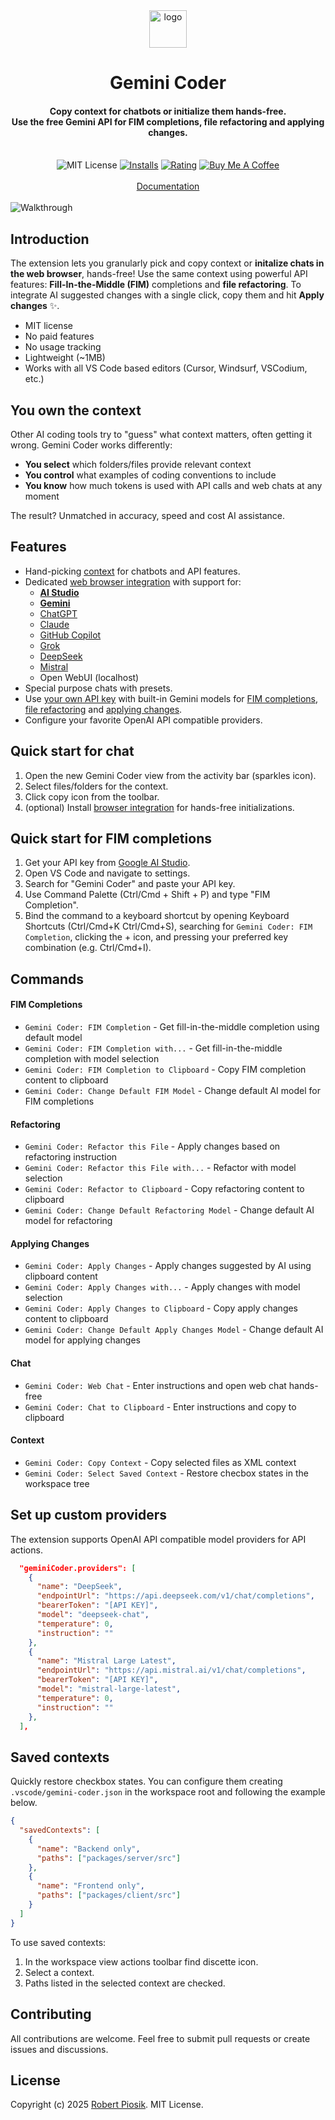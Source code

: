 <div align="center">
    <img src="https://raw.githubusercontent.com/robertpiosik/gemini-coder/refs/heads/master/packages/vscode/media/logo.png" alt="logo" width="60">
  <br>
  <h1>Gemini Coder</h1>
  <h4>Copy context for chatbots or initialize them hands-free.<br/>
  Use the free Gemini API for FIM completions, file refactoring and applying changes.</h4>
  <br>
  <img src="https://img.shields.io/badge/License-MIT-blue.svg" alt="MIT License">
  <a href="https://marketplace.visualstudio.com/items?itemName=robertpiosik.gemini-coder"><img src="https://img.shields.io/visual-studio-marketplace/i/robertpiosik.gemini-coder" alt="Installs"></a>
  <a href="https://marketplace.visualstudio.com/items?itemName=robertpiosik.gemini-coder&ssr=false#review-details"><img src="https://img.shields.io/visual-studio-marketplace/r/robertpiosik.gemini-coder" alt="Rating"></a>
  <a href="https://www.buymeacoffee.com/robertpiosik"><img src="https://img.shields.io/badge/Buy%20Me%20A%20Coffee-Donate-blue.svg" alt="Buy Me A Coffee"></a>
  <br>  
  <br>
  <a href="https://gemini-coder.netlify.app/">Documentation</a>
  <br>
  <br>
</div>

<img src="https://github.com/robertpiosik/gemini-coder/raw/HEAD/packages/shared/src/media/walkthrough.gif" alt="Walkthrough" />

## Introduction

The extension lets you granularly pick and copy context or **initalize chats in the web browser**, hands-free! Use the same context using powerful API features: **Fill-In-the-Middle (FIM)** completions and **file refactoring**. To integrate AI suggested changes with a single click, copy them and hit **Apply changes** ✨.

- MIT license
- No paid features
- No usage tracking
- Lightweight (~1MB)
- Works with all VS Code based editors (Cursor, Windsurf, VSCodium, etc.)

## You own the context

Other AI coding tools try to "guess" what context matters, often getting it wrong. Gemini Coder works differently:

- **You select** which folders/files provide relevant context
- **You control** what examples of coding conventions to include
- **You know** how much tokens is used with API calls and web chats at any moment

The result? Unmatched in accuracy, speed and cost AI assistance.

## Features

- Hand-picking [context](https://gemini-coder.netlify.app/docs/context) for chatbots and API features.
- Dedicated [web browser integration](https://gemini-coder.netlify.app/docs/installation/web-browser-integration) with support for:
  - **[AI Studio](https://aistudio.google.com/app/prompts/new_chat)**
  - **[Gemini](https://gemini.google.com/app)**
  - [ChatGPT](https://chatgpt.com/)
  - [Claude](https://claude.ai/new)
  - [GitHub Copilot](https://github.com/copilot)
  - [Grok](https://grok.com/)
  - [DeepSeek](https://chat.deepseek.com/)
  - [Mistral](https://chat.mistral.ai/chat)
  - Open WebUI (localhost)
- Special purpose chats with presets.
- Use [your own API key](https://aistudio.google.com/app/apikey) with built-in Gemini models for [FIM completions](https://gemini-coder.netlify.app/docs/features/fim), [file refactoring](https://gemini-coder.netlify.app/docs/features/refactor) and [applying changes](https://gemini-coder.netlify.app/docs/features/apply-changes).
- Configure your favorite OpenAI API compatible providers.

## Quick start for chat

1. Open the new Gemini Coder view from the activity bar (sparkles icon).
2. Select files/folders for the context.
3. Click copy icon from the toolbar.
4. (optional) Install [browser integration](https://gemini-coder.netlify.app/docs/installation/web-browser-integration) for hands-free initializations.

## Quick start for FIM completions

1. Get your API key from [Google AI Studio](https://aistudio.google.com/app/apikey).
2. Open VS Code and navigate to settings.
3. Search for "Gemini Coder" and paste your API key.
4. Use Command Palette (Ctrl/Cmd + Shift + P) and type "FIM Completion".
5. Bind the command to a keyboard shortcut by opening Keyboard Shortcuts (Ctrl/Cmd+K Ctrl/Cmd+S), searching for `Gemini Coder: FIM Completion`, clicking the + icon, and pressing your preferred key combination (e.g. Ctrl/Cmd+I).

## Commands

#### FIM Completions

- `Gemini Coder: FIM Completion` - Get fill-in-the-middle completion using default model
- `Gemini Coder: FIM Completion with...` - Get fill-in-the-middle completion with model selection
- `Gemini Coder: FIM Completion to Clipboard` - Copy FIM completion content to clipboard
- `Gemini Coder: Change Default FIM Model` - Change default AI model for FIM completions

#### Refactoring

- `Gemini Coder: Refactor this File` - Apply changes based on refactoring instruction
- `Gemini Coder: Refactor this File with...` - Refactor with model selection
- `Gemini Coder: Refactor to Clipboard` - Copy refactoring content to clipboard
- `Gemini Coder: Change Default Refactoring Model` - Change default AI model for refactoring

#### Applying Changes

- `Gemini Coder: Apply Changes` - Apply changes suggested by AI using clipboard content
- `Gemini Coder: Apply Changes with...` - Apply changes with model selection
- `Gemini Coder: Apply Changes to Clipboard` - Copy apply changes content to clipboard
- `Gemini Coder: Change Default Apply Changes Model` - Change default AI model for applying changes

#### Chat

- `Gemini Coder: Web Chat` - Enter instructions and open web chat hands-free
- `Gemini Coder: Chat to Clipboard` - Enter instructions and copy to clipboard

#### Context

- `Gemini Coder: Copy Context` - Copy selected files as XML context
- `Gemini Coder: Select Saved Context` - Restore checbox states in the workspace tree

## Set up custom providers

The extension supports OpenAI API compatible model providers for API actions.

```json
  "geminiCoder.providers": [
    {
      "name": "DeepSeek",
      "endpointUrl": "https://api.deepseek.com/v1/chat/completions",
      "bearerToken": "[API KEY]",
      "model": "deepseek-chat",
      "temperature": 0,
      "instruction": ""
    },
    {
      "name": "Mistral Large Latest",
      "endpointUrl": "https://api.mistral.ai/v1/chat/completions",
      "bearerToken": "[API KEY]",
      "model": "mistral-large-latest",
      "temperature": 0,
      "instruction": ""
    },
  ],
```

## Saved contexts

Quickly restore checkbox states. You can configure them creating `.vscode/gemini-coder.json` in the workspace root and following the example below.

```json
{
  "savedContexts": [
    {
      "name": "Backend only",
      "paths": ["packages/server/src"]
    },
    {
      "name": "Frontend only",
      "paths": ["packages/client/src"]
    }
  ]
}
```

To use saved contexts:

1. In the workspace view actions toolbar find discette icon.
2. Select a context.
3. Paths listed in the selected context are checked.

## Contributing

All contributions are welcome. Feel free to submit pull requests or create issues and discussions.

## License

Copyright (c) 2025 [Robert Piosik](https://buymeacoffee.com/robertpiosik). MIT License.
